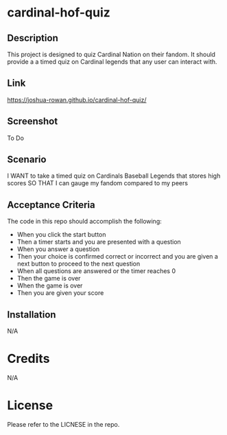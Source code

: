 # cardinal-hof-quiz

## Description

This project is designed to quiz Cardinal Nation on their fandom. It should provide a a timed quiz on Cardinal legends that any user can interact with.

## Link
https://joshua-rowan.github.io/cardinal-hof-quiz/

## Screenshot
To Do

## Scenario

I
WANT to take a timed quiz on Cardinals Baseball Legends that stores high scores
SO THAT I can gauge my fandom compared to my peers

## Acceptance Criteria

The code in this repo should accomplish the following:

* When you click the start button
* Then a timer starts and you are presented with a question
* When you answer a question
* Then  your choice is confirmed correct or incorrect and you are given a next button to proceed to the next question
* When all questions are answered or the timer reaches 0
* Then the game is over
* When the game is over
* Then you are given your score

## Installation
N/A

# Credits
N/A

# License
Please refer to the LICNESE in the repo.
